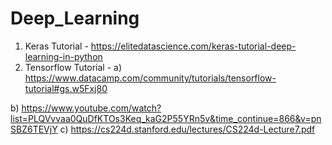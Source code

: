 # Deep_Learning 


1) Keras Tutorial      -   https://elitedatascience.com/keras-tutorial-deep-learning-in-python
2) Tensorflow Tutorial - a) https://www.datacamp.com/community/tutorials/tensorflow-tutorial#gs.w5Fxj80

b) https://www.youtube.com/watch?list=PLQVvvaa0QuDfKTOs3Keq_kaG2P55YRn5v&time_continue=866&v=pnSBZ6TEVjY
                         c) https://cs224d.stanford.edu/lectures/CS224d-Lecture7.pdf
